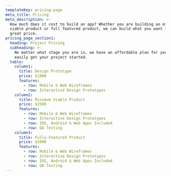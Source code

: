 ```yaml
---
templateKey: pricing-page
meta_title: Pricing
meta_description: >-
  How much does it cost to build an app? Whether you are building an minimum
  viable product or full featured product, we can build what you want for a
  great price.
pricing_page_section1:
  heading: Project Pricing
  subheading: >-
    No matter what stage you are in, we have an affordable plan for you to
    easily get your project started.
  table:
    column1:
      title: Design Prototype 
      price: $1000
      features:
        - row: Mobile & Web Wireframes
        - row: Interactive Design Prototypes
    column2:
      title: Minimum Viable Product
      price: $2500
      features:
        - row: Mobile & Web Wireframes
        - row: Interactive Design Prototypes
        - row: IOS, Android & Web Apps Included
        - row: QA Testing
    column3: 
      title: Fully-Featured Product
      price: $5000
      features:
        - row: Mobile & Web Wireframes
        - row: Interactive Design Prototypes
        - row: IOS, Android & Web Apps Included
        - row: QA Testing
---
```


